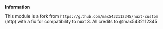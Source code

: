 **Information**

This module is a fork from `https://github.com/max5432112345/nuxt-custom` (http) with a fix for compatibility to nuxt 3.
All credits to @max5432112345